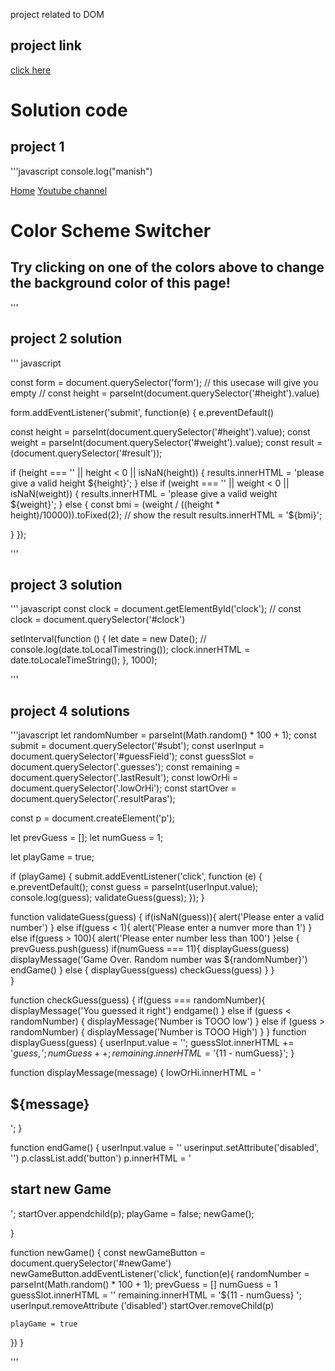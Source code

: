 project related to DOM
## project link
[click here](https://stackblitz.com/edit/dom-project-chaiaurcode?file=index.html)

# Solution code

## project 1

'''javascript
console.log("manish")
<!DOCTYPE html>
<html lang="en">
  <head>
    <meta charset="UTF-8" />
    <meta name="viewport" content="width=device-width, initial-scale=1.0" />
    <meta http-equiv="X-UA-Compatible" content="ie=edge" />
    <link rel="stylesheet" href="style.css" />
    <link rel="stylesheet" href="../styles.css" />
    <title>JavaScript Background Color Switcher</title>
  </head>
  <body>
    <nav>
      <a href="/" aria-current="page">Home</a>
      <a target="_blank" href="https://www.youtube.com/@chaiaurcode"
        >Youtube channel</a
      >
    </nav>
    <div class="canvas">
      <!-- <a
        style="
          background-color: #fff;
          padding: 10px 30px;
          border-radius: 8px;
          color: #212121;
          text-decoration: none;
          border: 2px solid #212121;
        "
        href="../index.html"
        >Back to Home Page</a
      > -->
      <h1>Color Scheme Switcher</h1>
      <span class="button" id="grey"></span>
      <span class="button" id="white"></span>
      <span class="button" id="blue"></span>
      <span class="button" id="yellow"></span>
      <h2>
        Try clicking on one of the colors above
        <span>to change the background color of this page!</span>
      </h2>
    </div>
    <script src="chaiaurcode.js"></script>
  </body>
</html>

'''
## project 2 solution 


''' javascript

const form = document.querySelector('form');
// this usecase will give you empty
// const height = parseInt(document.querySelector('#height').value)

form.addEventListener('submit', function(e) {
  e.preventDefault()
  
  const height = parseInt(document.querySelector('#height').value);
  const weight = parseInt(document.querySelector('#weight').value);
  const result = (document.querySelector('#result'));

  if (height === '' || height < 0 || isNaN(height)) {
    results.innerHTML = 'please give a valid height ${height}';
  } else if (weight === '' || weight < 0 || isNaN(weight)) {
    results.innerHTML = 'please give a valid weight ${weight}';
  } else {
    const bmi = (weight / ((height * height)/10000)).toFixed(2);
    // show the result
    results.innerHTML = '<span>${bmi}</span>';

  }
});

'''


## project 3 solution
''' javascript
const clock = document.getElementById('clock');
// const clock = document.querySelector('#clock')

setInterval(function () {
  let date = new Date();
  // console.log(date.toLocalTimestring());
  clock.innerHTML = date.toLocaleTimeString();
  }, 1000);

'''

## project 4 solutions
'''javascript
let randomNumber = parseInt(Math.random() * 100 + 1);
const submit = document.querySelector('#subt');
const userInput = document.querySelector('#guessField');
const guessSlot = document.querySelector('.guesses');
const remaining = document.querySelector('.lastResult');
const lowOrHi = document.querySelector('.lowOrHi');
const startOver = document.querySelector('.resultParas');

const p = document.createElement('p');

let prevGuess = [];
let numGuess = 1;

let playGame = true;

if (playGame) {
  submit.addEventListener('click', function (e) {
    e.preventDefault();
    const guess = parseInt(userInput.value);
    console.log(guess);
    validateGuess(guess);
  });
}

function validateGuess(guess) {
  if(isNaN(guess)){
    alert('Please enter a valid number')
  } else if(guess < 1){
    alert('Please enter a numver more than 1')
  } else if(guess > 100){
    alert('Please enter number less than 100')
  }else {
    prevGuess.push(guess)
    if(numGuess === 11){
      displayGuess(guess)
      displayMessage('Game Over. Random number was ${randomNumber}')
      endGame()
    } else {
      displayGuess(guess)
      checkGuess(guess)
    }
  }  
}

function checkGuess(guess) {
  if(guess === randomNumber){
    displayMessage('You guessed it right')
    endgame()
  } else if (guess < randomNumber) {
    displayMessage('Number is TOOO low')
  } else if (guess > randomNumber) {
    displayMessage('Number is TOOO High')
  }
}
function displayGuess(guess) {
  userInput.value = '';
  guessSlot.innerHTML += '${guess}, ';
  numGuess++;
  remaining.innerHTML = '${11 - numGuess}';
}

function displayMessage(message) {
  lowOrHi.innerHTML = '<h2>${message}</h2>';
}

function endGame() {
  userInput.value = ''
  userinput.setAttribute('disabled', '')
  p.classList.add('button')
  p.innerHTML = '<h2 id="newGame">start new Game</h2>';
  startOver.appendchild(p);
  playGame = false;
  newGame();

}

function newGame() {
  const newGameButton = document.querySelector('#newGame') 
  newGameButton.addEventListener('click', function(e){
    randomNumber = parseInt(Math.random() * 100 + 1);
    prevGuess = []
    numGuess = 1
    guessSlot.innerHTML = ''
    remaining.innerHTML = '${11 - numGuess} ';
    userInput.removeAttribute
    ('disabled')
    startOver.removeChild(p)


    playGame = true

  })
}

'''





